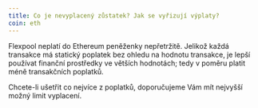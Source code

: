 ```yaml
---
title: Co je nevyplacený zůstatek? Jak se vyřizují výplaty?
coin: eth
---
```


Flexpool neplatí do Ethereum peněženky nepřetržitě. Jelikož každá transakce má statický poplatek bez ohledu na hodnotu transakce, je lepší používat finanční prostředky ve větších hodnotách; tedy v poměru platit méně transakčních poplatků.

Chcete-li ušetřit co nejvíce z poplatků, doporučujeme Vám mít nejvyšší možný limit vyplacení.
